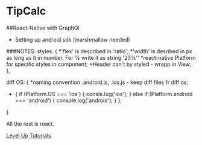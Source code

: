 # TipCalc

##React-Native with GraphQl

- Setting up android sdk (marshmallow needed)

###NOTES:
styles: {
  *'flex' is described in 'ratio';
  *'width' is desribed in px as long as it in number. For % write it as string '23%''
  *react-native Platform for specific styles in component;
  *Header can't by styled - wrapp in View;
},

diff OS: {
  *naming convention .android.js, .ios.js - keep diff files fr diff os;
  * {
       if (Platform.OS === 'ios') {
          consle.log('ios');
        } else if (Platform.android === 'android') {
          console.log('android');
        }
    };

}

All the rest is react.

[Level Up Tutorials](https://www.leveluptutorials.com/)
